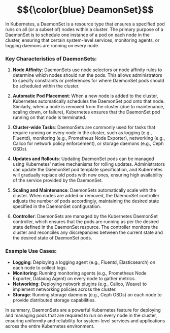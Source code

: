 

# $${\color{blue} DeamonSet}$$

In Kubernetes, a DaemonSet is a resource type that ensures a specified pod runs on all (or a subset of) nodes within a cluster. The primary purpose of a DaemonSet is to schedule one instance of a pod on each node in the cluster, ensuring that certain system-level services, monitoring agents, or logging daemons are running on every node.

### Key Characteristics of DaemonSets:

1. **Node Affinity**: DaemonSets use node selectors or node affinity rules to determine which nodes should run the pods. This allows administrators to specify constraints or preferences for where DaemonSet pods should be scheduled within the cluster.

2. **Automatic Pod Placement**: When a new node is added to the cluster, Kubernetes automatically schedules the DaemonSet pod onto that node. Similarly, when a node is removed from the cluster (due to maintenance, scaling down, or failure), Kubernetes ensures that the DaemonSet pod running on that node is terminated.

3. **Cluster-wide Tasks**: DaemonSets are commonly used for tasks that require running on every node in the cluster, such as logging (e.g., Fluentd), monitoring (e.g., Prometheus Node Exporter), networking (e.g., Calico for network policy enforcement), or storage daemons (e.g., Ceph OSDs).

4. **Updates and Rollouts**: Updating DaemonSet pods can be managed using Kubernetes' native mechanisms for rolling updates. Administrators can update the DaemonSet pod template specification, and Kubernetes will gradually replace old pods with new ones, ensuring high availability of the service provided by the DaemonSet.

5. **Scaling and Maintenance**: DaemonSets automatically scale with the cluster. When nodes are added or removed, the DaemonSet controller adjusts the number of pods accordingly, maintaining the desired state specified in the DaemonSet configuration.

6. **Controller**: DaemonSets are managed by the Kubernetes DaemonSet controller, which ensures that the pods are running as per the desired state defined in the DaemonSet resource. The controller monitors the cluster and reconciles any discrepancies between the current state and the desired state of DaemonSet pods.

### Example Use Cases:

- **Logging**: Deploying a logging agent (e.g., Fluentd, Elasticsearch) on each node to collect logs.
- **Monitoring**: Running monitoring agents (e.g., Prometheus Node Exporter, Datadog Agent) on every node to gather metrics.
- **Networking**: Deploying network plugins (e.g., Calico, Weave) to implement networking policies across the cluster.
- **Storage**: Running storage daemons (e.g., Ceph OSDs) on each node to provide distributed storage capabilities.

In summary, DaemonSets are a powerful Kubernetes feature for deploying and managing pods that are required to run on every node in the cluster, ensuring uniformity and reliability for system-level services and applications across the entire Kubernetes environment.

